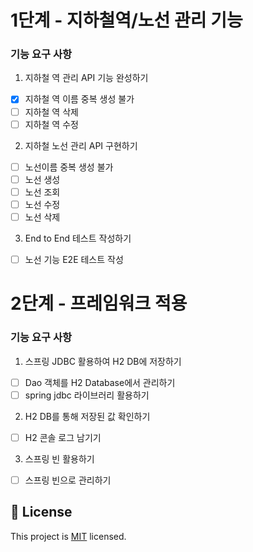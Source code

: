 
# 1단계 - 지하철역/노선 관리 기능
### 기능 요구 사항
1. 지하철 역 관리 API 기능 완성하기
- [x] 지하철 역 이름 중복 생성 불가
- [ ] 지하철 역 삭제
- [ ] 지하철 역 수정
2. 지하철 노선 관리 API 구현하기
- [ ] 노선이름 중복 생성 불가
- [ ] 노선 생성
- [ ] 노선 조회 
- [ ] 노선 수정
- [ ] 노선 삭제
3. End to End 테스트 작성하기
- [ ] 노선 기능 E2E 테스트 작성

# 2단계 - 프레임워크 적용
### 기능 요구 사항
1. 스프링 JDBC 활용하여 H2 DB에 저장하기
- [ ] Dao 객체를 H2 Database에서 관리하기
- [ ] spring jdbc 라이브러리 활용하기
2. H2 DB를 통해 저장된 값 확인하기
- [ ] H2 콘솔 로그 남기기
3. 스프링 빈 활용하기
- [ ] 스프링 빈으로 관리하기

## 📝 License

This project is [MIT](https://github.com/woowacourse/atdd-subway-map/blob/master/LICENSE) licensed.
